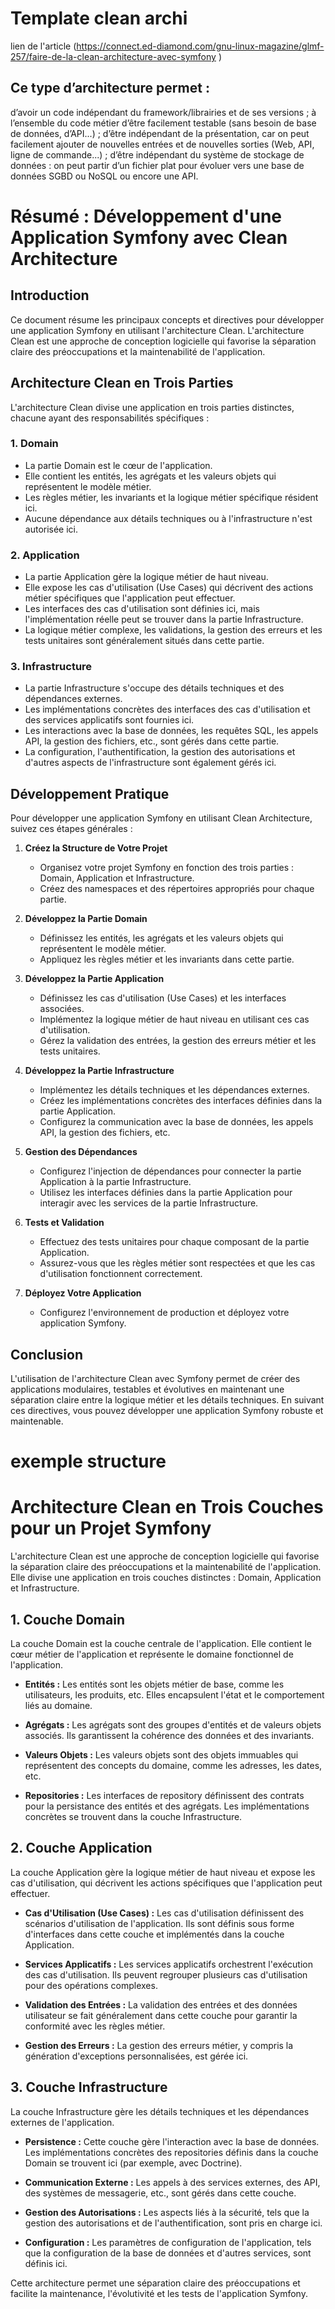 # Template clean archi 
lien de l'article (https://connect.ed-diamond.com/gnu-linux-magazine/glmf-257/faire-de-la-clean-architecture-avec-symfony
)

## Ce type d’architecture permet :

d’avoir un code indépendant du framework/librairies et de ses versions ;
à l’ensemble du code métier d’être facilement testable (sans besoin de base de données, d’API...) ;
d’être indépendant de la présentation, car on peut facilement ajouter de nouvelles entrées et de nouvelles sorties (Web, API, ligne de commande...) ;
d’être indépendant du système de stockage de données : on peut partir d’un fichier plat pour évoluer vers une base de données SGBD ou NoSQL ou encore une API.


# Résumé : Développement d'une Application Symfony avec Clean Architecture

## Introduction
Ce document résume les principaux concepts et directives pour développer une application Symfony en utilisant l'architecture Clean. L'architecture Clean est une approche de conception logicielle qui favorise la séparation claire des préoccupations et la maintenabilité de l'application.

## Architecture Clean en Trois Parties
L'architecture Clean divise une application en trois parties distinctes, chacune ayant des responsabilités spécifiques :

### 1. Domain
- La partie Domain est le cœur de l'application.
- Elle contient les entités, les agrégats et les valeurs objets qui représentent le modèle métier.
- Les règles métier, les invariants et la logique métier spécifique résident ici.
- Aucune dépendance aux détails techniques ou à l'infrastructure n'est autorisée ici.

### 2. Application
- La partie Application gère la logique métier de haut niveau.
- Elle expose les cas d'utilisation (Use Cases) qui décrivent des actions métier spécifiques que l'application peut effectuer.
- Les interfaces des cas d'utilisation sont définies ici, mais l'implémentation réelle peut se trouver dans la partie Infrastructure.
- La logique métier complexe, les validations, la gestion des erreurs et les tests unitaires sont généralement situés dans cette partie.

### 3. Infrastructure
- La partie Infrastructure s'occupe des détails techniques et des dépendances externes.
- Les implémentations concrètes des interfaces des cas d'utilisation et des services applicatifs sont fournies ici.
- Les interactions avec la base de données, les requêtes SQL, les appels API, la gestion des fichiers, etc., sont gérés dans cette partie.
- La configuration, l'authentification, la gestion des autorisations et d'autres aspects de l'infrastructure sont également gérés ici.

## Développement Pratique
Pour développer une application Symfony en utilisant Clean Architecture, suivez ces étapes générales :

1. **Créez la Structure de Votre Projet**
   - Organisez votre projet Symfony en fonction des trois parties : Domain, Application et Infrastructure.
   - Créez des namespaces et des répertoires appropriés pour chaque partie.

2. **Développez la Partie Domain**
   - Définissez les entités, les agrégats et les valeurs objets qui représentent le modèle métier.
   - Appliquez les règles métier et les invariants dans cette partie.

3. **Développez la Partie Application**
   - Définissez les cas d'utilisation (Use Cases) et les interfaces associées.
   - Implémentez la logique métier de haut niveau en utilisant ces cas d'utilisation.
   - Gérez la validation des entrées, la gestion des erreurs métier et les tests unitaires.

4. **Développez la Partie Infrastructure**
   - Implémentez les détails techniques et les dépendances externes.
   - Créez les implémentations concrètes des interfaces définies dans la partie Application.
   - Configurez la communication avec la base de données, les appels API, la gestion des fichiers, etc.

5. **Gestion des Dépendances**
   - Configurez l'injection de dépendances pour connecter la partie Application à la partie Infrastructure.
   - Utilisez les interfaces définies dans la partie Application pour interagir avec les services de la partie Infrastructure.

6. **Tests et Validation**
   - Effectuez des tests unitaires pour chaque composant de la partie Application.
   - Assurez-vous que les règles métier sont respectées et que les cas d'utilisation fonctionnent correctement.

7. **Déployez Votre Application**
   - Configurez l'environnement de production et déployez votre application Symfony.

## Conclusion
L'utilisation de l'architecture Clean avec Symfony permet de créer des applications modulaires, testables et évolutives en maintenant une séparation claire entre la logique métier et les détails techniques. En suivant ces directives, vous pouvez développer une application Symfony robuste et maintenable.


# exemple structure 

# Architecture Clean en Trois Couches pour un Projet Symfony

L'architecture Clean est une approche de conception logicielle qui favorise la séparation claire des préoccupations et la maintenabilité de l'application. Elle divise une application en trois couches distinctes : Domain, Application et Infrastructure.

## 1. Couche Domain
La couche Domain est la couche centrale de l'application. Elle contient le cœur métier de l'application et représente le domaine fonctionnel de l'application.

- **Entités :** Les entités sont les objets métier de base, comme les utilisateurs, les produits, etc. Elles encapsulent l'état et le comportement liés au domaine.

- **Agrégats :** Les agrégats sont des groupes d'entités et de valeurs objets associés. Ils garantissent la cohérence des données et des invariants.

- **Valeurs Objets :** Les valeurs objets sont des objets immuables qui représentent des concepts du domaine, comme les adresses, les dates, etc.

- **Repositories :** Les interfaces de repository définissent des contrats pour la persistance des entités et des agrégats. Les implémentations concrètes se trouvent dans la couche Infrastructure.

## 2. Couche Application
La couche Application gère la logique métier de haut niveau et expose les cas d'utilisation, qui décrivent les actions spécifiques que l'application peut effectuer.

- **Cas d'Utilisation (Use Cases) :** Les cas d'utilisation définissent des scénarios d'utilisation de l'application. Ils sont définis sous forme d'interfaces dans cette couche et implémentés dans la couche Application.

- **Services Applicatifs :** Les services applicatifs orchestrent l'exécution des cas d'utilisation. Ils peuvent regrouper plusieurs cas d'utilisation pour des opérations complexes.

- **Validation des Entrées :** La validation des entrées et des données utilisateur se fait généralement dans cette couche pour garantir la conformité avec les règles métier.

- **Gestion des Erreurs :** La gestion des erreurs métier, y compris la génération d'exceptions personnalisées, est gérée ici.

## 3. Couche Infrastructure
La couche Infrastructure gère les détails techniques et les dépendances externes de l'application.

- **Persistence :** Cette couche gère l'interaction avec la base de données. Les implémentations concrètes des repositories définis dans la couche Domain se trouvent ici (par exemple, avec Doctrine).

- **Communication Externe :** Les appels à des services externes, des API, des systèmes de messagerie, etc., sont gérés dans cette couche.

- **Gestion des Autorisations :** Les aspects liés à la sécurité, tels que la gestion des autorisations et de l'authentification, sont pris en charge ici.

- **Configuration :** Les paramètres de configuration de l'application, tels que la configuration de la base de données et d'autres services, sont définis ici.

Cette architecture permet une séparation claire des préoccupations et facilite la maintenance, l'évolutivité et les tests de l'application Symfony.

